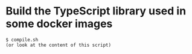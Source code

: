 # Build the TypeScript library used in some docker images

```
$ compile.sh
(or look at the content of this script)
```
